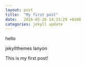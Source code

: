 ```yaml
---
layout: post
title:  "My first post"
date:   2016-05-26 14:33:29 +0100
categories: jekyll update
---
```


hello

jekyllthemes
lanyon

This is my first post!
